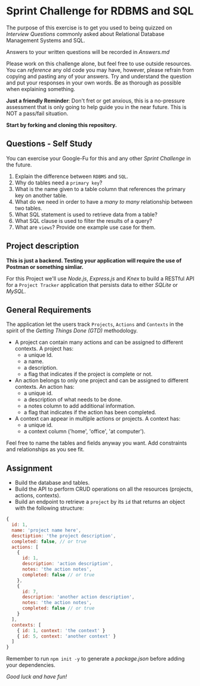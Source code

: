 # Sprint Challenge for RDBMS and SQL

The purpose of this exercise is to get you used to being quizzed on _Interview
Questions_ commonly asked about Relational Database Management Systems and SQL.

Answers to your written questions will be recorded in _Answers.md_

Please work on this challenge alone, but feel free to use outside resources. You can _reference_ any old code you may have, however, please refrain from copying and pasting any of your answers. Try and understand the question and put your responses in your own words. Be as thorough as possible when explaining something. 

**Just a friendly Reminder**: Don't fret or get anxious, this is a no-pressure assessment that is only going to help guide you in the near future. This is NOT a pass/fail situation.

**Start by forking and cloning this repository.**

## Questions - Self Study 
You can exercise your Google-Fu for this and any other _Sprint Challenge_ in the future.

1. Explain the difference between `RDBMS` and `SQL`.
1. Why do tables need a `primary key`?
1. What is the name given to a table column that references the primary key
   on another table.
1. What do we need in order to have a _many to many_ relationship between two
   tables.
1. What SQL statement is used to retrieve data from a table?
1. What SQL clause is used to filter the results of a query?
1. What are `views`? Provide one example use case for them.

## Project description

**This is just a backend. Testing your application will require the use
of Postman or something simliar.**

For this Project we'll use _Node.js_, _Express.js_ and _Knex_ to build a RESTful
API for a `Project Tracker` application that persists data to either _SQLite_ or
_MySQL_.

## General Requirements

The application let the users track `Projects`, `Actions` and `Contexts` in the
spirit of the _Getting Things Done (GTD)_ methodology.

* A project can contain many actions and can be assigned to different contexts.
  A project has:
  * a unique Id.
  * a name.
  * a description.
  * a flag that indicates if the project is complete or not.
* An action belongs to only one project and can be assigned to different contexts. An action has:
  * a unique id.
  * a description of what needs to be done.
  * a notes column to add additional information.
  * a flag that indicates if the action has been completed.
* A context can appear in multiple actions or projects. A context has:
  * a unique id.
  * a context column ('home', 'office', 'at computer').

Feel free to name the tables and fields anyway you want. Add constraints and
relationships as you see fit.

## Assignment

* Build the database and tables.
* Build the API to perform CRUD operations on all the resources (projects,
  actions, contexts).
* Build an endpoint to retrieve a `project` by its `id` that returns an object
  with the following structure:

```js
{
  id: 1,
  name: 'project name here',
  desctiption: 'the project description',
  completed: false, // or true
  actions: [
    {
      id: 1,
      description: 'action description',
      notes: 'the action notes',
      completed: false // or true
    },
    {
      id: 7,
      description: 'another action description',
      notes: 'the action notes',
      completed: false // or true
    }
  ],
  contexts: [
    { id: 1, context: 'the context' }
    { id: 5, context: 'another context' }
  ]
}
```

Remember to run `npm init -y` to generate a _package.json_ before adding your dependencies.

_Good luck and have fun!_
